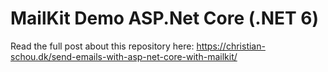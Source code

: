 # MailKit Demo ASP.Net Core (.NET 6)

Read the full post about this repository here: https://christian-schou.dk/send-emails-with-asp-net-core-with-mailkit/
